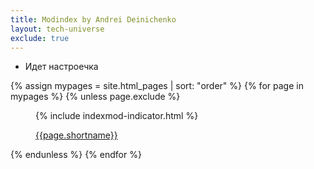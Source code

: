 ```yaml
---
title: Modindex by Andrei Deinichenko
layout: tech-universe
exclude: true
---
```



+ Идет настроечка

<wrap>
{% assign mypages = site.html_pages | sort: "order" %}
{% for page in mypages %}
{% unless page.exclude %}
<figure>
<p>{% include indexmod-indicator.html %}</p>
<figcaption>
<a href="{{page.shortname}}" class="shortname">{{page.shortname}}</a>
</figcaption>
</figure>
{% endunless %}
{% endfor %}
</wrap>
